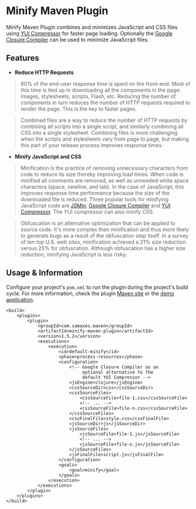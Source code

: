 # Minify Maven Plugin

Minify Maven Plugin combines and minimizes JavaScript and CSS files using [YUI Compressor](http://developer.yahoo.com/yui/compressor/) for faster page loading.
Optionally the [Google Closure Compiler](https://developers.google.com/closure/compiler/) can be used to minimize JavaScript files. 

## Features

* **Reduce HTTP Requests**

> 80% of the end-user response time is spent on the front-end. Most of this time is tied up in downloading all the components in the page: images, stylesheets, scripts, Flash, etc. Reducing the number of components in turn reduces the number of HTTP requests required to render the page. This is the key to faster pages.

> Combined files are a way to reduce the number of HTTP requests by combining all scripts into a single script, and similarly combining all CSS into a single stylesheet. Combining files is more challenging when the scripts and stylesheets vary from page to page, but making this part of your release process improves response times.

* **Minify JavaScript and CSS**

> Minification is the practice of removing unnecessary characters from code to reduce its size thereby improving load times. When code is minified all comments are removed, as well as unneeded white space characters (space, newline, and tab). In the case of JavaScript, this improves response time performance because the size of the downloaded file is reduced. Three popular tools for minifying JavaScript code are [JSMin](http://crockford.com/javascript/jsmin), [Google Closure Compiler](https://developers.google.com/closure/compiler/) and [YUI Compressor](http://developer.yahoo.com/yui/compressor/). The YUI compressor can also minify CSS.

> Obfuscation is an alternative optimization that can be applied to source code. It's more complex than minification and thus more likely to generate bugs as a result of the obfuscation step itself. In a survey of ten top U.S. web sites, minification achieved a 21% size reduction versus 25% for obfuscation. Although obfuscation has a higher size reduction, minifying JavaScript is less risky.

## Usage & Information

Configure your project's `pom.xml` to run the plugin during the project's build cycle.
For more information, check the plugin [Maven site](http://samaxes.github.com/minify-maven-plugin/) or the [demo application](https://github.com/downloads/samaxes/minify-maven-plugin/minify-maven-plugin-demo-1.5.2-src.zip).

    <build>
        <plugins>
            <plugin>
                <groupId>com.samaxes.maven</groupId>
                <artifactId>minify-maven-plugin</artifactId>
                <version>1.5.2</version>
                <executions>
                    <execution>
                        <id>default-minify</id>
                        <phase>process-resources</phase>
                        <configuration>
                            <!-- Google Closure Compiler as an 
                                 optional alternative to the 
                                 default YUI Compressor -->
                            <jsEngine>clojure</jsEngine> 
                            <cssSourceDir>css</cssSourceDir>
                            <cssSourceFiles>
                                <cssSourceFile>file-1.css</cssSourceFile>
                                <!-- ... -->
                                <cssSourceFile>file-n.css</cssSourceFile>
                            </cssSourceFiles>
                            <cssFinalFile>style.css</cssFinalFile>
                            <jsSourceDir>js</jsSourceDir>
                            <jsSourceFiles>
                                <jsSourceFile>file-1.js</jsSourceFile>
                                <!-- ... -->
                                <jsSourceFile>file-n.js</jsSourceFile>
                            </jsSourceFiles>
                            <jsFinalFile>script.js</jsFinalFile>
                        </configuration>
                        <goals>
                            <goal>minify</goal>
                        </goals>
                    </execution>
                </executions>
            </plugin>
        </plugins>
    </build>
